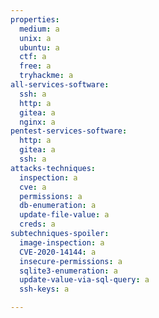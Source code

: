 ```yaml
---
properties:
  medium: a
  unix: a
  ubuntu: a
  ctf: a
  free: a
  tryhackme: a
all-services-software:
  ssh: a
  http: a
  gitea: a
  nginx: a
pentest-services-software:
  http: a
  gitea: a
  ssh: a
attacks-techniques:
  inspection: a
  cve: a
  permissions: a
  db-enumeration: a
  update-file-value: a
  creds: a
subtechniques-spoiler:
  image-inspection: a
  CVE-2020-14144: a
  insecure-permissions: a
  sqlite3-enumeration: a
  update-value-via-sql-query: a
  ssh-keys: a

---
```

